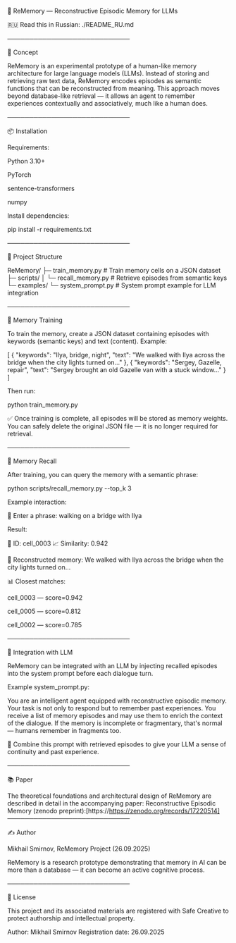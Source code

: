 🧠 ReMemory — Reconstructive Episodic Memory for LLMs

🇷🇺 Read this in Russian: ./README_RU.md

────────────────────────────

📌 Concept

ReMemory is an experimental prototype of a human-like memory architecture for large language models (LLMs).
Instead of storing and retrieving raw text data, ReMemory encodes episodes as semantic functions that can be reconstructed from meaning.
This approach moves beyond database-like retrieval — it allows an agent to remember experiences contextually and associatively, much like a human does.

────────────────────────────

📦 Installation

Requirements:

Python 3.10+

PyTorch

sentence-transformers

numpy

Install dependencies:

pip install -r requirements.txt

────────────────────────────

📁 Project Structure

ReMemory/
├─ train_memory.py # Train memory cells on a JSON dataset
├─ scripts/
│ └─ recall_memory.py # Retrieve episodes from semantic keys
└─ examples/
└─ system_prompt.py # System prompt example for LLM integration

────────────────────────────

🧠 Memory Training

To train the memory, create a JSON dataset containing episodes with keywords (semantic keys) and text (content). Example:

[
{
"keywords": "Ilya, bridge, night",
"text": "We walked with Ilya across the bridge when the city lights turned on..."
},
{
"keywords": "Sergey, Gazelle, repair",
"text": "Sergey brought an old Gazelle van with a stuck window..."
}
]

Then run:

python train_memory.py

✅ Once training is complete, all episodes will be stored as memory weights.
You can safely delete the original JSON file — it is no longer required for retrieval.

────────────────────────────

🔎 Memory Recall

After training, you can query the memory with a semantic phrase:

python scripts/recall_memory.py --top_k 3

Example interaction:

🔎 Enter a phrase: walking on a bridge with Ilya

Result:

📁 ID: cell_0003
📈 Similarity: 0.942

🧠 Reconstructed memory:
We walked with Ilya across the bridge when the city lights turned on...

📊 Closest matches:

cell_0003 — score=0.942

cell_0005 — score=0.812

cell_0002 — score=0.785

────────────────────────────

🤖 Integration with LLM

ReMemory can be integrated with an LLM by injecting recalled episodes into the system prompt before each dialogue turn.

Example system_prompt.py:

You are an intelligent agent equipped with reconstructive episodic memory.
Your task is not only to respond but to remember past experiences.
You receive a list of memory episodes and may use them to enrich the context of the dialogue.
If the memory is incomplete or fragmentary, that's normal — humans remember in fragments too.

📌 Combine this prompt with retrieved episodes to give your LLM a sense of continuity and past experience.

────────────────────────────

📚 Paper

The theoretical foundations and architectural design of ReMemory are described in detail in the accompanying paper:
Reconstructive Episodic Memory (zenodo preprint):[https://https://zenodo.org/records/17220514]
────────────────────────────

✍️ Author

Mikhail Smirnov, ReMemory Project (26.09.2025)

ReMemory is a research prototype demonstrating that memory in AI can be more than a database — it can become an active cognitive process.

────────────────────────────

📜 License

This project and its associated materials are registered with Safe Creative to protect authorship and intellectual property.

Author: Mikhail Smirnov
Registration date: 26.09.2025
